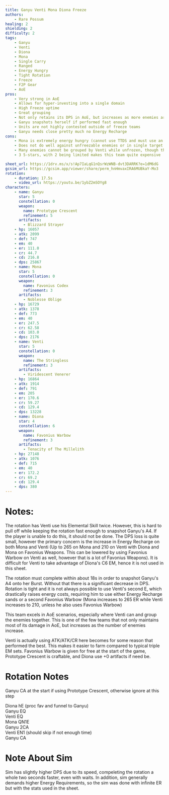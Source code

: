 ```yaml
---
title: Ganyu Venti Mona Diona Freeze
authors:
	- Rare Possum
healing: 2
shielding: 2
difficulty: 2
tags:
	- Ganyu
	- Venti
	- Diona
	- Mona
	- Single Carry
	- Ranged
	- Energy Hungry
	- Tight Rotation
	- Freeze
	- F2P Gear
	- AoE
pros:
	- Very strong in AoE
	- Allows for hyper-investing into a single domain
	- High Freeze uptime
	- Great grouping
	- Not only retains its DPS in AoE, but increases as more enemies arrive
	- Ganyu snapshots herself if performed fast enough
	- Units are not highly contested outside of freeze teams
	- Ganyu needs close pretty much no Energy Recharge
cons:
	- Mona is extremely energy hungry (cannot use TTDS and must use an Energy weapon)
	- Does not do well against unfreezable enemies or in single target
	- Many enemies cannot be grouped by Venti while unfrozen, though this can be offset by proper gameplay
	- 3 5-stars, with 2 being limited makes this team quite expensive

sheet_url: https://1drv.ms/x/s!Ap7IaLqG1nQsrWzWNB-dvt3DARRK?e=1dM6dG
gcsim_url: https://gcsim.app/viewer/share/perm_hnHmvaxIRA6MUBkaY-Mo3
rotation:
	- duration: 17.5s
	- video_url: https://youtu.be/1ybZ2mSOYg8
characters:
	- name: Ganyu
	  star: 5
	  constellation: 0
	  weapon:
		name: Prototype Crescent
		refinement: 5
	  artifacts: 
		- Blizzard Strayer
	- hp: 16057
	- atk: 2099
	- def: 747
	- em: 40
	- er: 111.0
	- cr: 44.7
	- cd: 216.8
	- dps: 25867
	- name: Mona
	  star: 5
	  constellation: 0
	  weapon:
		name: Favonius Codex
		refinement: 3
	  artifacts: 
		- Noblesse Oblige
	- hp: 16729
	- atk: 1378
	- def: 773
	- em: 40
	- er: 247.5
	- cr: 62.58
	- cd: 103.0
	- dps: 2176
	- name: Venti
	  star: 5
	  constellation: 0
	  weapon:
		name: The Stringless
		refinement: 3
	  artifacts: 
		- Viridescent Venerer
	- hp: 16864
	- atk: 1914
	- def: 791
	- em: 205
	- er: 170.6
	- cr: 59.27
	- cd: 129.4
	- dps: 13228
	- name: Diona
	  star: 4
	  constellation: 6
	  weapon:
		name: Favonius Warbow
		refinement: 3
	  artifacts: 
		- Tenacity of The Millelith
	- hp: 27148
	- atk: 1076
	- def: 715
	- em: 40
	- er: 172.2
	- cr: 69.2
	- cd: 129.4
	- dps: 380
---
```


# **Notes:**  
The rotation has Venti use his Elemental Skill twice. However, this is hard to pull off while keeping the rotation fast enough to snapshot Ganyu's A4. If the player is unable to do this, it should not be done. The DPS loss is quite small, however the primary concern is the increase in Energy Recharge on both Mona and Venti (Up to 265 on Mona and 210 on Venti with Diona and Mona on Favonius Weapons. This can be lowered by using Favonius Warbow on Venti as well, however that is a lot of Favonius Weapons). It is difficult for Venti to take advantage of Diona's C6 EM, hence it is not used in this sheet.  

The rotation must complete within about 18s in order to snapshot Ganyu's A4 onto her Burst. Without that there is a significant decrease in DPS. Rotation is tight and it is not always possible to use Venti's second E, which drastically raises energy costs, requiring him to use either Energy Recharge sands or a second Favonius Warbow (Mona increases to 265 ER while Venti increases to 210, unless he also uses Favonius Warbow) 

This team excels in AoE scenarios, especially where Venti can and group the enemies together. This is one of the few teams that not only maintains most of its damage in AoE, but increases as the number of enemies increase.  

Venti is actually using ATK/ATK/CR here becomes for some reason that performed the best. This makes it easier to farm compared to typical triple EM sets. Favonius Warbow is given for free at the start of the game, Prototype Crescent is craftable, and Diona use +0 artifacts if need be.

# **Rotation Notes**  
Ganyu CA at the start if using Prototype Crescent, otherwise ignore at this step  

Diona hE (proc fav and funnel to Ganyu)  
Ganyu EQ  
Venti EQ  
Mona QN1E  
Ganyu 2CA  
Venti EN1 (should skip if not enough time)  
Ganyu CA  

# **Note About Sim**  
Sim has slightly higher DPS due to its speed, compeleting the rotation a whole two seconds faster, even with waits. In addition, sim generally demands higher Energy Requirements, so the sim was done with infinite ER but with the stats used in the sheet. 